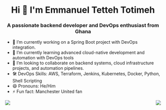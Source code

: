 <h1 align="center">Hi 👋 I'm Emmanuel Tetteh Totimeh </h1>
<h3 align="center">A passionate backend developer and DevOps enthusiast from Ghana</h3>

- 🔭 I’m currently working on a Spring Boot project with DevOps integration.  
- 🌱 I’m currently learning advanced cloud-native development and automation with DevOps tools  
- 👯 I’m looking to collaborate on backend systems, cloud infrastructure projects, and automation pipelines.  
- 🛠️ DevOps Skills: AWS, Terraform, Jenkins, Kubernetes, Docker, Python, Shell Scripting  
- 😄 Pronouns: He/Him  
- ⚡ Fun fact: Manchester United fan  



<div style="display:flex; align-items: center; justify-content: space-between; gap: 16px;">
 <img src="https://github-readme-streak-stats.herokuapp.com/?user=Weber-droid&theme=ayu-mirage&hide_border=true"/>
 <img src="https://github-readme-stats.vercel.app/api?username=Weber-droid&show_icons=true&include_all_commits=true&theme=ayu-mirage&hide_border=true&count_private=true"/>
</div>  

